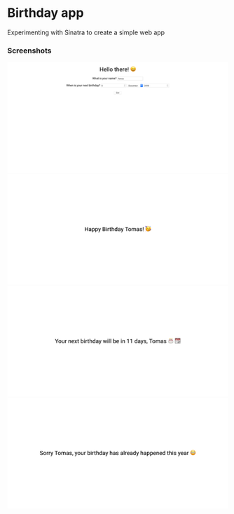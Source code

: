 # Birthday app

Experimenting with Sinatra to create a simple web app

### Screenshots

![home screen](/public/images/home-screen.png)
![happy birthday](/public/images/happy-birthday.png)
![next birthday](/public/images/next-birthday.png)
![past birthday](/public/images/past-birthday.png)
